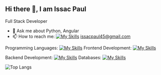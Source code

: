 ## Hi there 👋, I am Issac Paul


Full Stack Developer

- 💬 Ask me about Python, Angular
- 📫 How to reach me:     [![My Skills](https://skillicons.dev/icons?i=linkedin)](https://www.linkedin.com/in/issac-paul-a85869190/) issacpaul45@gmail.com

Programming Languages:   [![My Skills](https://skillicons.dev/icons?i=python,js,ts)](https://skillicons.dev)                  Frontend Development:    [![My Skills](https://skillicons.dev/icons?i=html,css,bootstrap,angular)](https://skillicons.dev)

Backend Development:     [![My Skills](https://skillicons.dev/icons?i=django&theme=light)](https://skillicons.dev)            Databases:               [![My Skills](https://skillicons.dev/icons?i=mysql,sqlite,mongodb)](https://skillicons.dev)



![Top Langs](https://github-readme-stats.vercel.app/api/top-langs/?username=issacpaul45&layout=compact)
